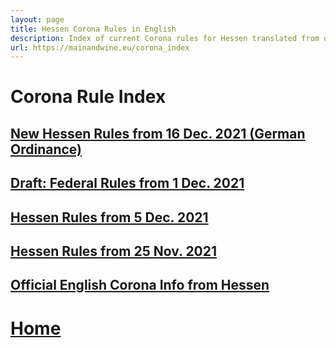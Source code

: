 ```yaml
---
layout: page
title: Hessen Corona Rules in English
description: Index of current Corona rules for Hessen translated from official German sources
url: https://mainandwine.eu/corona_index
--- 
```


# Corona Rule Index
## [New Hessen Rules from 16 Dec. 2021 (German Ordinance)](https://www.hessen.de/sites/hessen.hessen.de/files/2021-12/lf_coschuv_stand_16.12.21.pdf)
## [Draft: Federal Rules from 1 Dec. 2021](https://mainandwine.eu/ministerpresident_conference_2021-12-02)
## [Hessen Rules from 5 Dec. 2021](https://mainandwine.eu/corona_press_conference)
## [Hessen Rules from 25 Nov. 2021](https://mainandwine.eu/corona_rules)
## [Official English Corona Info from Hessen](https://soziales.hessen.de/Corona/Fremdsprachliche-Informationen/Informationen-auf-Englisch-Information-in-English)

# [Home](https://mainandwine.eu)

